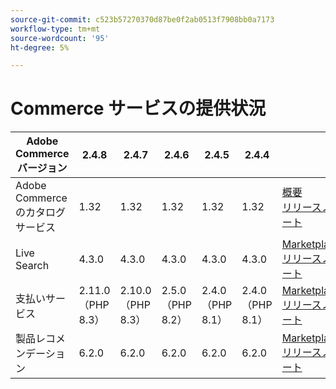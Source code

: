 ```yaml
---
source-git-commit: c523b57270370d87be0f2ab0513f7908bb0a7173
workflow-type: tm+mt
source-wordcount: '95'
ht-degree: 5%

---
```

# Commerce サービスの提供状況


<table style="table-layout:auto">
  <thead>
    <tr>
      <th>Adobe Commerceバージョン</th>
      <th>2.4.8</th>
      <th>2.4.7</th>
      <th>2.4.6</th>
      <th>2.4.5</th>
      <th>2.4.4</th>
      <th></th>
    </tr>
  </thead>
  <tbody>
      <tr>
          <td>Adobe Commerceのカタログサービス</td>
          <td>1.32</td>
          <td>1.32</td>
          <td>1.32</td>
          <td>1.32</td>
          <td>1.32</td>
          <td>
              <a href="https://experienceleague.adobe.com/ja/docs/commerce/catalog-service/guide-overview"> 概要 </a><br/>
              <a href="https://experienceleague.adobe.com/ja/docs/commerce/catalog-service/release-notes"> リリースノート </a><br/>
          </td>
      </tr>
      <tr>
          <td>Live Search</td>
          <td>4.3.0</td>
          <td>4.3.0</td>
          <td>4.3.0</td>
          <td>4.3.0</td>
          <td>4.3.0</td>
          <td>
              <a href="https://commercemarketplace.adobe.com/magento-live-search.html">Marketplace</a><br/>
              <a href="https://experienceleague.adobe.com/ja/docs/commerce/live-search/release-notes"> リリースノート </a><br/>
          </td>
      </tr>
      <tr>
          <td>支払いサービス</td>
          <td>2.11.0 （PHP 8.3）</td>
          <td>2.10.0 （PHP 8.3）</td>
          <td>2.5.0 （PHP 8.2）</td>
          <td>2.4.0 （PHP 8.1）</td>
          <td>2.4.0 （PHP 8.1）</td>
          <td>
              <a href="https://commercemarketplace.adobe.com/magento-payment-services.html">Marketplace</a><br/>
              <a href="https://experienceleague.adobe.com/ja/docs/commerce/payment-services/release-notes"> リリースノート </a><br/>
          </td>
      </tr>
      <tr>
          <td>製品レコメンデーション</td>
          <td>6.2.0</td>
          <td>6.2.0</td>
          <td>6.2.0</td>
          <td>6.2.0</td>
          <td>6.2.0</td>
          <td>
              <a href="https://commercemarketplace.adobe.com/magento-product-recommendations.html">Marketplace</a><br/>
              <a href="https://experienceleague.adobe.com/ja/docs/commerce/product-recommendations/release-notes"> リリースノート </a><br/>
          </td>
      </tr>
  </tbody>
</table>
